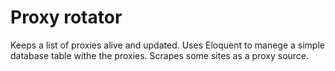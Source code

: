 Proxy rotator 
=================

Keeps a list of proxies alive and updated. 
Uses Eloquent to manege a simple database table withe the proxies. 
Scrapes some sites as a proxy source.
